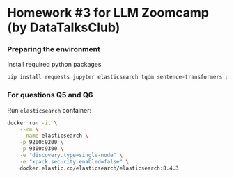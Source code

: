 # Homework #3 for LLM Zoomcamp (by DataTalksClub)

### Preparing the environment
Install required python packages

```bash
pip install requests jupyter elasticsearch tqdm sentence-transformers pandas
```

### For questions Q5 and Q6

Run `elasticsearch` container:

```bash
docker run -it \
    --rm \
    --name elasticsearch \
    -p 9200:9200 \
    -p 9300:9300 \
    -e "discovery.type=single-node" \
    -e "xpack.security.enabled=false" \
    docker.elastic.co/elasticsearch/elasticsearch:8.4.3
```